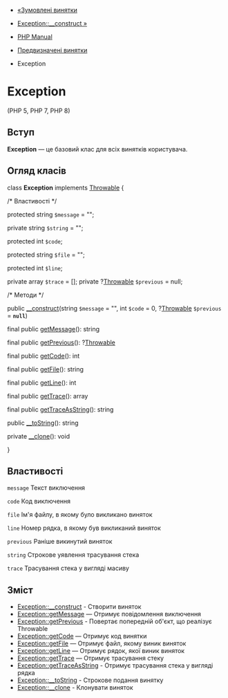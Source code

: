 - [«Зумовлені винятки](reserved.exceptions.md)
- [Exception::\_\_construct »](exception.construct.md)

- [PHP Manual](index.md)
- [Предвизначені винятки](reserved.exceptions.md)
- Exception

# Exception

(PHP 5, PHP 7, PHP 8)

## Вступ

**Exception** — це базовий клас для всіх винятків користувача.

## Огляд класів

class **Exception** implements [Throwable](class.throwable.md) {

/\* Властивості \*/

protected string `$message` = "";

private string `$string` = "";

protected int `$code`;

protected string `$file` = "";

protected int `$line`;

private array `$trace` = [];
 private ?[Throwable](class.throwable.md) `$previous` = null;

/\* Методи \*/

public [\_\_construct](exception.construct.md)(string `$message` = "",
int `$code` = 0, ?[Throwable](class.throwable.md) `$previous` =
**`null`**)

final public [getMessage](exception.getmessage.md)(): string

final public [getPrevious](exception.getprevious.md)():
?[Throwable](class.throwable.md)

final public [getCode](exception.getcode.md)(): int

final public [getFile](exception.getfile.md)(): string

final public [getLine](exception.getline.md)(): int

final public [getTrace](exception.gettrace.md)(): array

final public [getTraceAsString](exception.gettraceasstring.md)():
string

public [\_\_toString](exception.tostring.md)(): string

private [\_\_clone](exception.clone.md)(): void

}

## Властивості

`message`
Текст виключення

`code`
Код виключення

`file`
Ім'я файлу, в якому було викликано виняток

`line`
Номер рядка, в якому був викликаний виняток

`previous`
Раніше викинутий виняток

`string`
Строкове уявлення трасування стека

`trace`
Трасування стека у вигляді масиву

## Зміст

- [Exception::\_\_construct](exception.construct.md) - Створити
виняток
- [Exception::getMessage](exception.getmessage.md) — Отримує
повідомлення виключення
- [Exception::getPrevious](exception.getprevious.md) - Повертає
попередній об'єкт, що реалізує Throwable
- [Exception::getCode](exception.getcode.md) — Отримує код
винятки
- [Exception::getFile](exception.getfile.md) — Отримує файл,
якому виник виняток
- [Exception::getLine](exception.getline.md) — Отримує рядок,
якої виник виняток
- [Exception::getTrace](exception.gettrace.md) — Отримує
трасування стеку
- [Exception::getTraceAsString](exception.gettraceasstring.md) -
Отримує трасування стека у вигляді рядка
- [Exception::\_\_toString](exception.tostring.md) - Строкове
подання винятку
- [Exception::\_\_clone](exception.clone.md) - Клонувати
виняток
